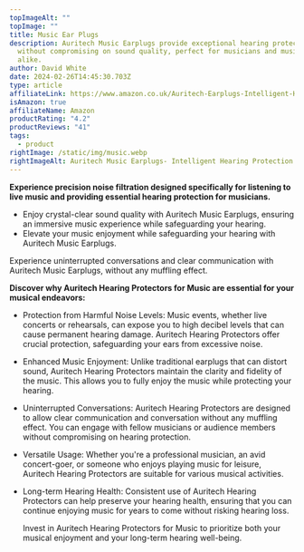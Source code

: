 ```yaml
---
topImageAlt: ""
topImage: ""
title: Music Ear Plugs
description: Auritech Music Earplugs provide exceptional hearing protection
  without compromising on sound quality, perfect for musicians and music lovers
  alike.
author: David White
date: 2024-02-26T14:45:30.703Z
type: article
affiliateLink: https://www.amazon.co.uk/Auritech-Earplugs-Intelligent-Hearing-Protection/dp/B00DEJDAZQ?maas=maas_adg_B4BC438E3258C0E4687516CF93C21EE1_afap_abs&ref_=aa_maas&tag=maas
isAmazon: true
affiliateName: Amazon
productRating: "4.2"
productReviews: "41"
tags:
  - product
rightImage: /static/img/music.webp
rightImageAlt: Auritech Music Earplugs- Intelligent Hearing Protection for music lovers
---
```

**Experience precision noise filtration designed specifically for listening to live music and providing essential hearing protection for musicians.**

* Enjoy crystal-clear sound quality with Auritech Music Earplugs, ensuring an immersive music experience while safeguarding your hearing.
* Elevate your music enjoyment while safeguarding your hearing with Auritech Music Earplugs.

Experience uninterrupted conversations and clear communication with Auritech Music Earplugs, without any muffling effect.

**Discover why Auritech Hearing Protectors for Music are essential for your musical endeavors:**

* Protection from Harmful Noise Levels: Music events, whether live concerts or rehearsals, can expose you to high decibel levels that can cause permanent hearing damage. Auritech Hearing Protectors offer crucial protection, safeguarding your ears from excessive noise.
* Enhanced Music Enjoyment: Unlike traditional earplugs that can distort sound, Auritech Hearing Protectors maintain the clarity and fidelity of the music. This allows you to fully enjoy the music while protecting your hearing.
* Uninterrupted Conversations: Auritech Hearing Protectors are designed to allow clear communication and conversation without any muffling effect. You can engage with fellow musicians or audience members without compromising on hearing protection.
* Versatile Usage: Whether you're a professional musician, an avid concert-goer, or someone who enjoys playing music for leisure, Auritech Hearing Protectors are suitable for various musical activities.
* Long-term Hearing Health: Consistent use of Auritech Hearing Protectors can help preserve your hearing health, ensuring that you can continue enjoying music for years to come without risking hearing loss.

  Invest in Auritech Hearing Protectors for Music to prioritize both your musical enjoyment and your long-term hearing well-being.
